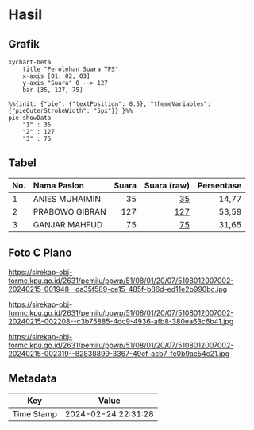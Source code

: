 # Hasil

## Grafik

```mermaid
xychart-beta
    title "Perolehan Suara TPS"
    x-axis [01, 02, 03]
    y-axis "Suara" 0 --> 127
    bar [35, 127, 75]
```

```mermaid
%%{init: {"pie": {"textPosition": 0.5}, "themeVariables": {"pieOuterStrokeWidth": "5px"}} }%%
pie showData
    "1" : 35
    "2" : 127
    "3" : 75
```

## Tabel

| No. | Nama Paslon    | Suara | Suara (raw) | Persentase |
|:--- |:-------------- | -----:| -----------:| ----------:|
| 1   | ANIES MUHAIMIN | 35    | [35][p-1]   | 14,77      |
| 2   | PRABOWO GIBRAN | 127   | [127][p-2]  | 53,59      |
| 3   | GANJAR MAHFUD  | 75    | [75][p-3]   | 31,65      |


[p-1]: https://github.com/gigit-pemilu/pemilu-2024-51-bali/blob/main/pilpres/hitung-suara/sub/51-bali/sub/08-buleleng/sub/01-gerokgak/sub/2007-musi/sub/002-tps/sub/paslon-1.txt
[p-2]: https://github.com/gigit-pemilu/pemilu-2024-51-bali/blob/main/pilpres/hitung-suara/sub/51-bali/sub/08-buleleng/sub/01-gerokgak/sub/2007-musi/sub/002-tps/sub/paslon-2.txt
[p-3]: https://github.com/gigit-pemilu/pemilu-2024-51-bali/blob/main/pilpres/hitung-suara/sub/51-bali/sub/08-buleleng/sub/01-gerokgak/sub/2007-musi/sub/002-tps/sub/paslon-3.txt

## Foto C Plano

https://sirekap-obj-formc.kpu.go.id/2631/pemilu/ppwp/51/08/01/20/07/5108012007002-20240215-001948--da35f589-ce15-485f-b86d-ed11e2b990bc.jpg

https://sirekap-obj-formc.kpu.go.id/2631/pemilu/ppwp/51/08/01/20/07/5108012007002-20240215-002208--c3b75885-4dc9-4936-afb8-380ea63c6b41.jpg

https://sirekap-obj-formc.kpu.go.id/2631/pemilu/ppwp/51/08/01/20/07/5108012007002-20240215-002319--82838899-3367-49ef-acb7-fe0b9ac54e21.jpg


## Metadata

| Key        | Value               |
| ---------- | ------------------- |
| Time Stamp | 2024-02-24 22:31:28 |



